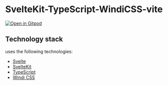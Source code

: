 # SvelteKit-TypeScript-WindiCSS-vite

[![Open in Gitpod](https://gitpod.io/button/open-in-gitpod.svg)](https://gitpod.io/#https://github.com/esaki126/sveltekit-typescript-windicss-vite)

## Technology stack

uses the following technologies:

- [Svelte](https://svelte.dev)
- [SvelteKit](https://kit.svelte.dev)
- [TypeScript](https://www.typescriptlang.org/)
- [Windi CSS](https://windicss.org/)

